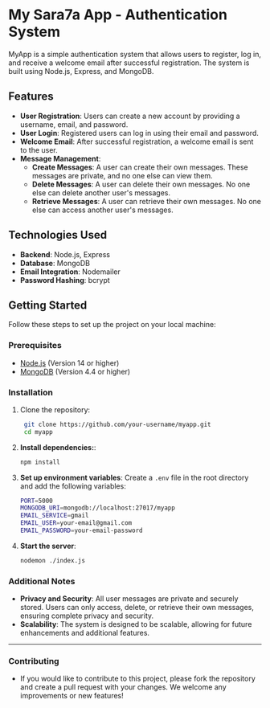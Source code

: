 # My Sara7a App - Authentication System

MyApp is a simple authentication system that allows users to register, log in, and receive a welcome email after successful registration. The system is built using Node.js, Express, and MongoDB.

## Features

- **User Registration**: Users can create a new account by providing a username, email, and password.
- **User Login**: Registered users can log in using their email and password.
- **Welcome Email**: After successful registration, a welcome email is sent to the user.
- **Message Management**:
  - **Create Messages**: A user can create their own messages. These messages are private, and no one else can view them.
  - **Delete Messages**: A user can delete their own messages. No one else can delete another user's messages.
  - **Retrieve Messages**: A user can retrieve their own messages. No one else can access another user's messages.

## Technologies Used

- **Backend**: Node.js, Express
- **Database**: MongoDB
- **Email Integration**: Nodemailer
- **Password Hashing**: bcrypt

## Getting Started

Follow these steps to set up the project on your local machine:

### Prerequisites

- [Node.js](https://nodejs.org/) (Version 14 or higher)
- [MongoDB](https://www.mongodb.com/) (Version 4.4 or higher)

### Installation

1. Clone the repository:

   ```bash
    git clone https://github.com/your-username/myapp.git
    cd myapp

2. **Install dependencies:**:
    ```bash
    npm install
    ```
3. **Set up environment variables**:
   Create a ```.env``` file in the root directory and add the following variables:
    ```bash
    PORT=5000
    MONGODB_URI=mongodb://localhost:27017/myapp
    EMAIL_SERVICE=gmail
    EMAIL_USER=your-email@gmail.com
    EMAIL_PASSWORD=your-email-password
    ```
4. **Start the server**:
    ```bash
    nodemon ./index.js
    ```

### Additional Notes

- **Privacy and Security**: All user messages are private and securely stored. Users can only access, delete, or retrieve their own messages, ensuring complete privacy and security.
- **Scalability**: The system is designed to be scalable, allowing for future enhancements and additional features.

----

### Contributing
  - If you would like to contribute to this project, please fork the repository and create a pull request with your changes. We welcome any improvements or new features!

